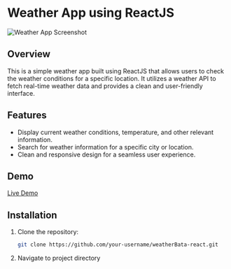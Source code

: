 # Weather App using ReactJS

![Weather App Screenshot](screenshots/screenshot.png)

## Overview

This is a simple weather app built using ReactJS that allows users to check the weather conditions for a specific location. It utilizes a weather API to fetch real-time weather data and provides a clean and user-friendly interface.

## Features

- Display current weather conditions, temperature, and other relevant information.
- Search for weather information for a specific city or location.
- Clean and responsive design for a seamless user experience.

## Demo

[Live Demo](https://your-live-demo-link.com)

## Installation

1. Clone the repository:

   ```bash
   git clone https://github.com/your-username/weatherBata-react.git
2. Navigate to project directory
  ```cd weatherBata
